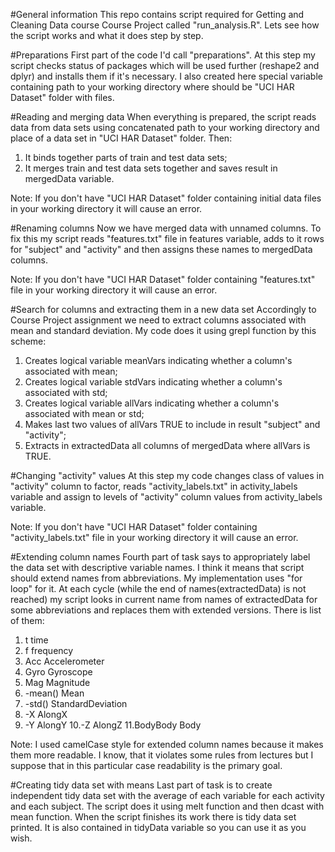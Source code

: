 #General information
This repo contains script required for Getting and Cleaning Data course Course Project 
called "run_analysis.R". 
Lets see how the script works and what it does step by step.

#Preparations
First part of the code I'd call "preparations". At this step my script checks status of
packages which will be used further (reshape2 and dplyr) and installs them if it's necessary. 
I also created here special variable containing path to your working directory where should 
be "UCI HAR Dataset" folder with files. 

#Reading and merging data
When everything is prepared, the script reads data from data sets using concatenated path
to your working directory and place of a data set in "UCI HAR Dataset" folder. Then:
1. It binds together parts of train and test data sets;
2. It merges train and test data sets together and saves result in mergedData variable. 

Note: If you don't have "UCI HAR Dataset" folder containing initial data files in your 
working directory it will cause an error.

#Renaming columns 
Now we have merged data with unnamed columns. To fix this my script reads "features.txt" file
in features variable, adds to it rows for "subject" and "activity" and then assigns 
these names to mergedData columns.

Note: If you don't have "UCI HAR Dataset" folder containing "features.txt" file in your 
working directory it will cause an error.

#Search for columns and extracting them in a new data set
Accordingly to Course Project assignment we need to extract columns associated with mean and
standard deviation. My code does it using grepl function by this scheme:
1. Creates logical variable meanVars indicating whether a column's associated with mean;
2. Creates logical variable stdVars indicating whether a column's associated with std;
3. Creates logical variable allVars indicating whether a column's associated with mean or 
std;
4. Makes last two values of allVars TRUE to include in result "subject" and "activity";
5. Extracts in extractedData all columns of mergedData where allVars is TRUE.

#Changing "activity" values 
At this step my code changes class of values in "activity" column to factor, reads 
"activity_labels.txt" in activity_labels variable and assign to levels of "activity" column
values from activity_labels variable.

Note: If you don't have "UCI HAR Dataset" folder containing "activity_labels.txt" file in your 
working directory it will cause an error.

#Extending column names 
Fourth part of task says to appropriately label the data set with descriptive variable names.
I think it means that script should extend names from abbreviations. My implementation uses
"for loop" for it. At each cycle (while the end of names(extractedData) is not reached) my
script looks in current name from names of extractedData for some abbreviations and 
replaces them with extended versions. There is list of them:
1. t            time
2. f            frequency
3. Acc          Accelerometer
4. Gyro         Gyroscope
5. Mag          Magnitude
6. -mean()      Mean
7. -std()       StandardDeviation
8. -X           AlongX
9. -Y           AlongY
10.-Z           AlongZ
11.BodyBody     Body

Note: I used camelCase style for extended column names because it makes them more readable.
I know, that it violates some rules from lectures but I suppose that in this particular case
readability is the primary goal.

#Creating tidy data set with means
Last part of task is to create independent tidy data set with the average of each variable for 
each activity and each subject. The script does it using melt function and then dcast with
mean function.
When the script finishes its work there is tidy data set printed. It is also contained in
tidyData variable so you can use it as you wish.